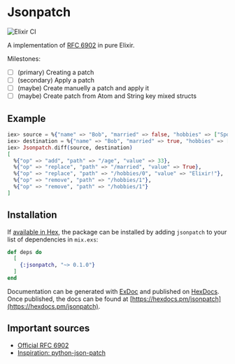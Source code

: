 # Jsonpatch
![Elixir CI](https://github.com/corka149/jsonpatch/workflows/Elixir%20CI/badge.svg)

A implementation of [RFC 6902](https://tools.ietf.org/html/rfc6902) in pure Elixir.


Milestones:

- [ ] (primary) Creating a patch
- [ ] (secondary) Apply a patch
- [ ] (maybe) Create manuelly a patch and apply it
- [ ] (maybe) Create patch from Atom and String key mixed structs

## Example

```elixir
iex> source = %{"name" => "Bob", "married" => false, "hobbies" => ["Sport", "Elixir", "Football"]}
iex> destination = %{"name" => "Bob", "married" => true, "hobbies" => ["Elixir!"], "age" => 33}
iex> Jsonpatch.diff(source, destination)
[
  %{"op" => "add", "path" => "/age", "value" => 33},
  %{"op" => "replace", "path" => "/married", "value" => True},
  %{"op" => "replace", "path" => "/hobbies/0", "value" => "Elixir!"},
  %{"op" => "remove", "path" => "/hobbies/1"},
  %{"op" => "remove", "path" => "/hobbies/1"}
]
```

## Installation

If [available in Hex](https://hex.pm/docs/publish), the package can be installed
by adding `jsonpatch` to your list of dependencies in `mix.exs`:

```elixir
def deps do
  [
    {:jsonpatch, "~> 0.1.0"}
  ]
end
```

Documentation can be generated with [ExDoc](https://github.com/elixir-lang/ex_doc)
and published on [HexDocs](https://hexdocs.pm). Once published, the docs can
be found at [https://hexdocs.pm/jsonpatch](https://hexdocs.pm/jsonpatch).

## Important sources
- [Official RFC 6902](https://tools.ietf.org/html/rfc6902)
- [Inspiration: python-json-patch](https://github.com/stefankoegl/python-json-patch) 

